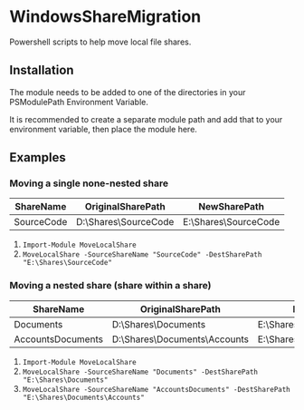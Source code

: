 # WindowsShareMigration


Powershell scripts to help move local file shares.

## Installation


The module needs to be added to one of the directories in your PSModulePath Environment Variable.

It is recommended to create a separate module path and add that to your environment variable, then place the module here.

## Examples

### Moving a single none-nested share


ShareName | OriginalSharePath | NewSharePath
---|---|---
SourceCode | D:\Shares\SourceCode | E:\Shares\SourceCode

1. ```Import-Module MoveLocalShare```
2. ```MoveLocalShare -SourceShareName "SourceCode" -DestSharePath "E:\Shares\SourceCode"```


### Moving a nested share (share within a share)


ShareName | OriginalSharePath | NewSharePath
---|---|---
Documents | D:\Shares\Documents | E:\Shares\Documents
AccountsDocuments | D:\Shares\Documents\Accounts | E:\Shares\Documents\Accounts

1. ```Import-Module MoveLocalShare```
2. ```MoveLocalShare -SourceShareName "Documents" -DestSharePath "E:\Shares\Documents"```
3. ```MoveLocalShare -SourceShareName "AccountsDocuments" -DestSharePath "E:\Shares\Documents\Accounts"```

